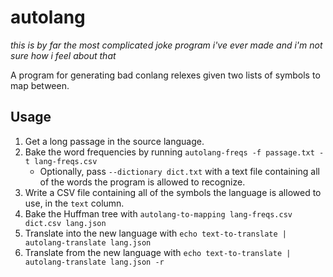 # autolang

*this is by far the most complicated joke program i've ever made and i'm not sure how i feel about that*

A program for generating bad conlang relexes given two lists of symbols to map between.

## Usage

1. Get a long passage in the source language.
2. Bake the word frequencies by running `autolang-freqs -f passage.txt -t lang-freqs.csv`
   * Optionally, pass `--dictionary dict.txt` with a text file containing all of the words the program is allowed to recognize.
3. Write a CSV file containing all of the symbols the language is allowed to use, in the `text` column.
4. Bake the Huffman tree with `autolang-to-mapping lang-freqs.csv dict.csv lang.json`
5. Translate into the new language with `echo text-to-translate | autolang-translate lang.json`
6. Translate from the new language with `echo text-to-translate | autolang-translate lang.json -r`